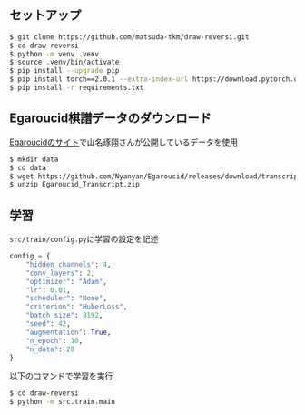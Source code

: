 ## セットアップ

```bash
$ git clone https://github.com/matsuda-tkm/draw-reversi.git
$ cd draw-reversi
$ python -m venv .venv
$ source .venv/bin/activate
$ pip install --upgrade pip
$ pip install torch==2.0.1 --extra-index-url https://download.pytorch.org/whl/cu117
$ pip install -r requirements.txt
```

## Egaroucid棋譜データのダウンロード

[Egaroucidのサイト](https://www.egaroucid.nyanyan.dev/ja/technology/transcript/)で山名琢翔さんが公開しているデータを使用

```bash
$ mkdir data
$ cd data
$ wget https://github.com/Nyanyan/Egaroucid/releases/download/transcript/Egaroucid_Transcript.zip
$ unzip Egaroucid_Transcript.zip
```

## 学習

`src/train/config.py`に学習の設定を記述

```python
config = {
    "hidden_channels": 4,
    "conv_layers": 2,
    "optimizer": "Adam",
    "lr": 0.01,
    "scheduler": "None",
    "criterion": "HuberLoss",
    "batch_size": 8192,
    "seed": 42,
    "augmentation": True,
    "n_epoch": 10,
    "n_data": 20
}
```

以下のコマンドで学習を実行

```bash
$ cd draw-reversi
$ python -m src.train.main
```
